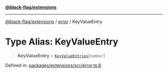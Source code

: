 [**@black-flag/extensions**](../../README.md)

***

[@black-flag/extensions](../../README.md) / [error](../README.md) / KeyValueEntry

# Type Alias: KeyValueEntry

> **KeyValueEntry** = [`KeyValueEntries`](KeyValueEntries.md)\[`number`\]

Defined in: [packages/extensions/src/error.ts:8](https://github.com/Xunnamius/black-flag/blob/dca16a7cbf43b7d8428fc9b34cc49fc69b7b6672/packages/extensions/src/error.ts#L8)
